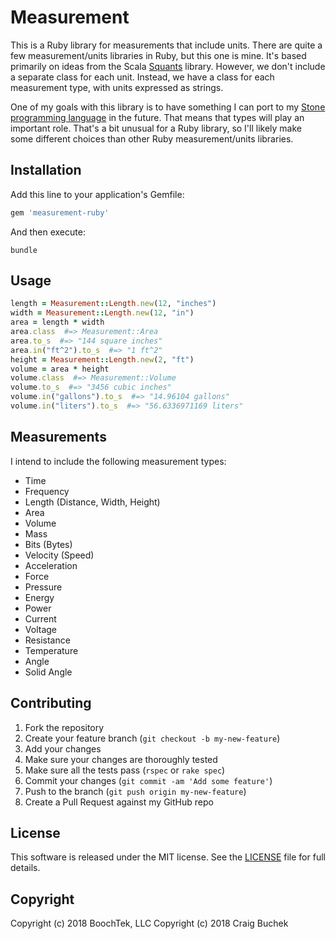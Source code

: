 Measurement
===========

This is a Ruby library for measurements that include units.
There are quite a few measurement/units libraries in Ruby, but this one is mine.
It's based primarily on ideas from the Scala [Squants](http://www.squants.com/) library.
However, we don't include a separate class for each unit.
Instead, we have a class for each measurement type, with units expressed as strings.

One of my goals with this library is to have something I can port to
my [Stone programming language](https://www.stone-lang.org) in the future.
That means that types will play an important role.
That's a bit unusual for a Ruby library,
so I'll likely make some different choices than other Ruby measurement/units libraries.


Installation
------------

Add this line to your application's Gemfile:

~~~ ruby
gem 'measurement-ruby'
~~~

And then execute:

~~~ shell
bundle
~~~


Usage
-----

~~~ ruby
length = Measurement::Length.new(12, "inches")
width = Measurement::Length.new(12, "in")
area = length * width
area.class  #=> Measurement::Area
area.to_s  #=> "144 square inches"
area.in("ft^2").to_s  #=> "1 ft^2"
height = Measurement::Length.new(2, "ft")
volume = area * height
volume.class  #=> Measurement::Volume
volume.to_s  #=> "3456 cubic inches"
volume.in("gallons").to_s  #=> "14.96104 gallons"
volume.in("liters").to_s  #=> "56.6336971169 liters"
~~~


Measurements
------------

I intend to include the following measurement types:

* Time
* Frequency
* Length (Distance, Width, Height)
* Area
* Volume
* Mass
* Bits (Bytes)
* Velocity (Speed)
* Acceleration
* Force
* Pressure
* Energy
* Power
* Current
* Voltage
* Resistance
* Temperature
* Angle
* Solid Angle


Contributing
------------

1. Fork the repository
2. Create your feature branch (`git checkout -b my-new-feature`)
3. Add your changes
4. Make sure your changes are thoroughly tested
5. Make sure all the tests pass (`rspec` or `rake spec`)
6. Commit your changes (`git commit -am 'Add some feature'`)
7. Push to the branch (`git push origin my-new-feature`)
8. Create a Pull Request against my GitHub repo


License
-------

This software is released under the MIT license. See the [LICENSE](/LICENSE) file for full details.


Copyright
---------

Copyright (c) 2018 BoochTek, LLC
Copyright (c) 2018 Craig Buchek
